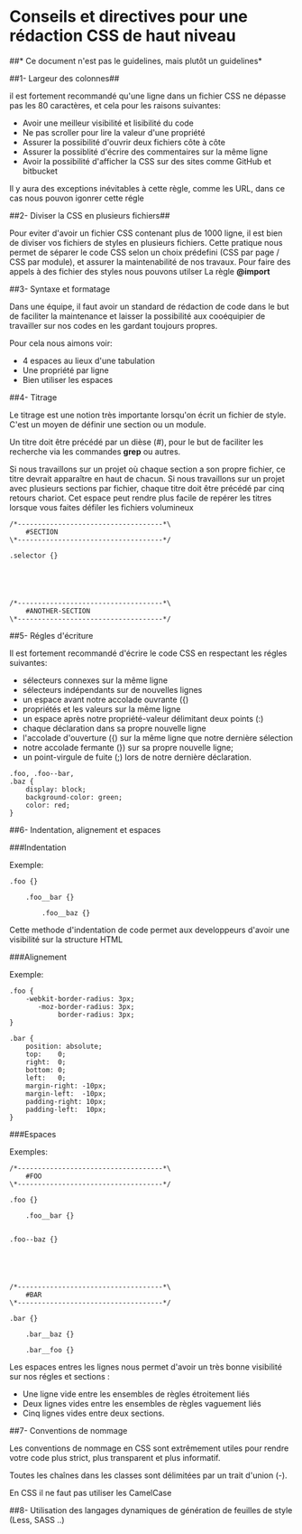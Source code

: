 Conseils et directives pour une rédaction CSS de haut niveau
=============


##* Ce document n'est pas le guidelines, mais plutôt un guidelines* 

##1- Largeur des colonnes##

il est fortement recommandé qu'une ligne dans un fichier CSS ne dépasse pas les 80 caractères, et cela pour les raisons suivantes:

- Avoir une meilleur visibilité et lisibilité du code
- Ne pas scroller pour lire la valeur d'une propriété 
- Assurer la possibilité d'ouvrir deux fichiers côte à côte
- Assurer la possiblité d'écrire des commentaires sur la même ligne
- Avoir la possibilité d'afficher la CSS sur des sites comme GitHub et bitbucket

Il y aura des exceptions inévitables à cette règle, comme les URL, dans ce cas nous pouvon igonrer cette régle


##2- Diviser la CSS en plusieurs fichiers##

Pour eviter d'avoir un fichier CSS contenant plus de 1000 ligne, il est bien de diviser vos fichiers de styles en plusieurs fichiers.
Cette pratique nous permet de séparer le code CSS selon un choix prédefini (CSS par page / CSS par module), et assurer la maintenabilité de nos travaux.
Pour faire des appels à des fichier des styles nous pouvons utilser La règle **@import**


##3- Syntaxe et formatage

Dans une équipe, il faut avoir un standard de rédaction de code dans le but de faciliter la maintenance et laisser la possibilité aux cooéquipier de travailler sur nos codes en les gardant toujours propres.

Pour cela nous aimons voir:

- 4 espaces au lieux d'une tabulation
- Une propriété par ligne
- Bien utiliser les espaces


##4- Titrage 

Le titrage est une notion très importante lorsqu'on écrit un fichier de style. C'est un moyen de définir une section ou un module.

Un titre doit être précédé par un dièse (#), pour le but de faciliter les recherche via les commandes **grep** ou autres.

Si nous travaillons sur un projet où chaque section a son propre fichier, ce titre devrait apparaître en haut de chacun. Si nous travaillons sur un projet avec plusieurs sections par fichier, chaque titre doit être précédé par cinq retours chariot. Cet espace peut rendre plus facile de repérer les titres lorsque vous faites défiler les fichiers volumineux
```
/*------------------------------------*\
    #SECTION
\*------------------------------------*/

.selector {}





/*------------------------------------*\
    #ANOTHER-SECTION
\*------------------------------------*/
```

##5- Régles d'écriture

Il est fortement recommandé d'écrire le code CSS en respectant les régles suivantes: 

- sélecteurs connexes sur la même ligne
- sélecteurs indépendants sur de nouvelles lignes
- un espace avant notre accolade ouvrante ({) 
- propriétés et les valeurs sur la même ligne
- un espace après notre propriété-valeur délimitant deux points (:)
- chaque déclaration dans sa propre nouvelle ligne
- l'accolade d'ouverture ({) sur la même ligne que notre dernière sélection 
- notre accolade fermante (}) sur sa propre nouvelle ligne; 
- un point-virgule de fuite (;) lors de notre dernière déclaration.

```
.foo, .foo--bar,
.baz {
    display: block;
    background-color: green;
    color: red;
}
```

##6- Indentation, alignement et espaces

###Indentation

Exemple: 

```
.foo {}

    .foo__bar {}

        .foo__baz {}
```

Cette methode d'indentation de code permet aux developpeurs d'avoir une visibilité sur la structure HTML

###Alignement

Exemple:

```
.foo {
    -webkit-border-radius: 3px;
       -moz-border-radius: 3px;
            border-radius: 3px;
}

.bar {
    position: absolute;
    top:    0;
    right:  0;
    bottom: 0;
    left:   0;
    margin-right: -10px;
    margin-left:  -10px;
    padding-right: 10px;
    padding-left:  10px;
}
```

###Espaces

Exemples: 

```
/*------------------------------------*\
    #FOO
\*------------------------------------*/

.foo {}

    .foo__bar {}


.foo--baz {}





/*------------------------------------*\
    #BAR
\*------------------------------------*/

.bar {}

    .bar__baz {}

    .bar__foo {}
```

Les espaces entres les lignes nous permet d'avoir un très bonne visibilité sur nos régles et sections :

- Une ligne vide entre les ensembles de règles étroitement liés
- Deux lignes vides entre les ensembles de règles vaguement liés
- Cinq lignes vides entre deux sections.

##7- Conventions de nommage

Les conventions de nommage en CSS sont extrêmement utiles pour rendre votre code plus strict, plus transparent et plus informatif.

Toutes les chaînes dans les classes sont délimitées par un trait d'union (-).

En CSS il ne faut pas utiliser les CamelCase


##8- Utilisation des langages dynamiques de génération de feuilles de style (Less, SASS ..)

